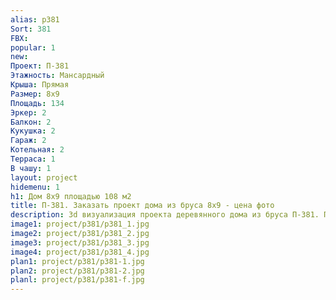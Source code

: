 ```yaml
---
alias: p381
Sort: 381
FBX: 
popular: 1
new: 
Проект: П-381
Этажность: Мансардный
Крыша: Прямая
Размер: 8х9
Площадь: 134
Эркер: 2
Балкон: 2
Кукушка: 2
Гараж: 2
Котельная: 2
Терраса: 1
В чашу: 1
layout: project
hidemenu: 1
h1: Дом 8х9 площадью 108 м2
title: П-381. Заказать проект дома из бруса 8х9 - цена фото
description: 3d визуализация проекта деревянного дома из бруса П-381. Площадь 134 м2, размер 8х9. Вы можете внести любые изменения в проект.
image1: project/p381/p381_1.jpg
image2: project/p381/p381_2.jpg
image3: project/p381/p381_3.jpg
image4: project/p381/p381_4.jpg
plan1: project/p381/p381-1.jpg
plan2: project/p381/p381-2.jpg
planl: project/p381/p381-f.jpg
---
```

